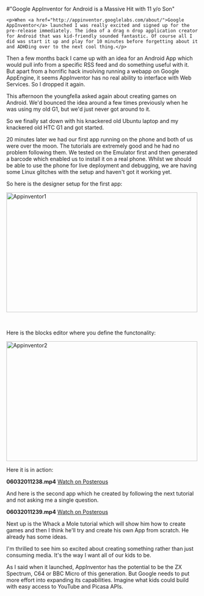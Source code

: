 #"Google AppInventor for Android is a Massive Hit with 11 y/o Son"


    <p>When <a href="http://appinventor.googlelabs.com/about/">Google AppInventor</a> launched I was really excited and signed up for the pre-release immediately. The idea of a drag n drop application creator for Android that was kid-friendly sounded fantastic. Of course all I did was start it up and play for 10 minutes before forgetting about it and ADHDing over to the next cool thing.</p>
<p>Then a few months back I came up with an idea for an Android App which would pull info from a specific RSS feed and do something useful with it. But apart from a horrific hack involving running a webapp on Google AppEngine, it seems AppInventor has no real ability to interface with Web Services. So I dropped it again.</p>
<p>This afternoon the youngfella asked again about creating games on Android. We'd bounced the idea around a few times previously when he was using my old G1, but we'd just never got around to it.</p>
<p>So we finally sat down with his knackered old Ubuntu laptop and my knackered old HTC G1 and got started.</p>
<p>20 minutes later we had our first app running on the phone and both of us were over the moon. The tutorials are extremely good and he had no problem following them. We tested on the Emulator first and then generated a barcode which enabled us to install it on a real phone. Whilst we should be able to use the phone for live deployment and debugging, we are having some Linux glitches with the setup and haven't got it working yet.</p>
<p>So here is the designer setup for the first app:</p>
<p><div class='p_embed p_image_embed'>
<a href="http://getfile4.posterous.com/getfile/files.posterous.com/temp-2011-03-06/eDhpeJeEqqAczBwfkDrdyjbeqneIArCocpjuwIeqygznewEnvxgoApGdkltz/appinventor1.png.scaled1000.png"><img alt="Appinventor1" height="313" src="http://getfile6.posterous.com/getfile/files.posterous.com/temp-2011-03-06/eDhpeJeEqqAczBwfkDrdyjbeqneIArCocpjuwIeqygznewEnvxgoApGdkltz/appinventor1.png.scaled500.png" width="500" /></a>
</div>
</p>
<p>&nbsp;</p>
<p>Here is the blocks editor where you define the functonality:</p>
<p><div class='p_embed p_image_embed'>
<a href="http://getfile0.posterous.com/getfile/files.posterous.com/temp-2011-03-06/wojCfqjqpDcdyHGdtmfqwHhtaIdfnJfbInxIcouyJcpHGfxfoydfbiIwnFgp/appinventor2.png.scaled1000.png"><img alt="Appinventor2" height="313" src="http://getfile0.posterous.com/getfile/files.posterous.com/temp-2011-03-06/wojCfqjqpDcdyHGdtmfqwHhtaIdfnJfbInxIcouyJcpHGfxfoydfbiIwnFgp/appinventor2.png.scaled500.png" width="500" /></a>
</div>
</p>
<p>Here it is in action:</p>
<p><div class='p_embed p_video_embed'>
<a href="http://conoroneill.posterous.com/google-appinventor-for-android-is-a-massive-h"><img alt="" src="http://getfile6.posterous.com/getfile/video.posterous.com/temp-2011-03-06/ohlGouInjxgEFIykkuAIpAbCjpzosxJvifCarkBzCayxubDymEyDcJzEtlhi/frame_0000.png" /></a>
<div class='p_embed_description'>
<strong>06032011238.mp4</strong>
<a href="http://conoroneill.posterous.com/google-appinventor-for-android-is-a-massive-h">Watch on Posterous</a>
</div>
</div>
</p>
<p>And here is the second app which he created by following the next tutorial and not asking me a single question.</p>
<p><div class='p_embed p_video_embed'>
<a href="http://conoroneill.posterous.com/google-appinventor-for-android-is-a-massive-h"><img alt="" src="http://getfile4.posterous.com/getfile/video.posterous.com/temp-2011-03-06/CJgmFhIxvJagzraCrlqpwyeetHIwDEwoyIEdDznpHkwtqDCFchHHxrgjCAsr/frame_0000.png" /></a>
<div class='p_embed_description'>
<strong>06032011239.mp4</strong>
<a href="http://conoroneill.posterous.com/google-appinventor-for-android-is-a-massive-h">Watch on Posterous</a>
</div>
</div>
</p>
<p>Next up is the Whack a Mole tutorial which will show him how to create games and then I think he'll try and create his own App from scratch. He already has some ideas.</p>
<p>I'm thrilled to see him so excited about creating something rather than just consuming media. It's the way I want all of our kids to be.</p>
<p>As I said when it launched, AppInventor has the potential to be the ZX Spectrum, C64 or BBC Micro of this generation. But Google needs to put more effort into expanding its capabilities. Imagine what kids could build with easy access to YouTube and Picasa APIs.</p>
<p>&nbsp;</p>
  